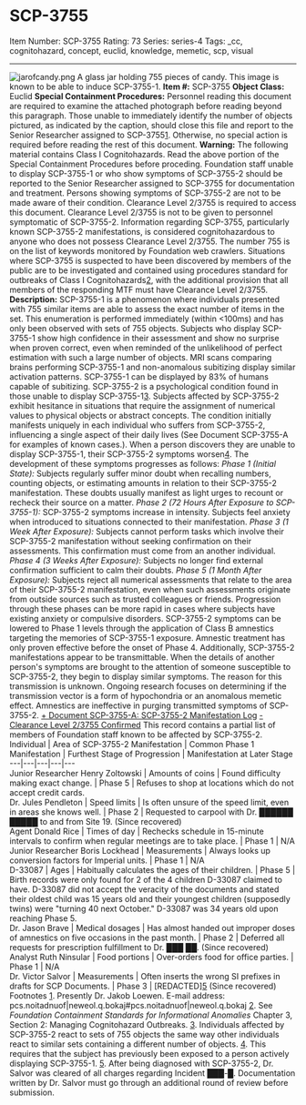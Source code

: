 # SCP-3755
Item Number: SCP-3755
Rating: 73
Series: series-4
Tags: _cc, cognitohazard, concept, euclid, knowledge, memetic, scp, visual

---

![jarofcandy.png](https://scp-wiki.wdfiles.com/local--files/scp-3755/jarofcandy.png)
A glass jar holding 755 pieces of candy. This image is known to be able to induce SCP-3755-1.
**Item #:** SCP-3755
**Object Class:** Euclid
**Special Containment Procedures:** Personnel reading this document are required to examine the attached photograph before reading beyond this paragraph. Those unable to immediately identify the number of objects pictured, as indicated by the caption, should close this file and report to the Senior Researcher assigned to SCP-3755[1](javascript:;). Otherwise, no special action is required before reading the rest of this document.
**Warning:** The following material contains Class I Cognitohazards. Read the above portion of the Special Containment Procedures before proceding.
Foundation staff unable to display SCP-3755-1 or who show symptoms of SCP-3755-2 should be reported to the Senior Researcher assigned to SCP-3755 for documentation and treatment. Persons showing symptoms of SCP-3755-2 are not to be made aware of their condition. Clearance Level 2/3755 is required to access this document. Clearance Level 2/3755 is not to be given to personnel symptomatic of SCP-3755-2. Information regarding SCP-3755, particularly known SCP-3755-2 manifestations, is considered cognitohazardous to anyone who does not possess Clearance Level 2/3755.
The number 755 is on the list of keywords monitored by Foundation web crawlers. Situations where SCP-3755 is suspected to have been discovered by members of the public are to be investigated and contained using procedures standard for outbreaks of Class I Cognitohazards[2](javascript:;), with the additional provision that all members of the responding MTF must have Clearance Level 2/3755.
**Description:** SCP-3755-1 is a phenomenon where individuals presented with 755 similar items are able to assess the exact number of items in the set. This enumeration is performed immediately (within <100ms) and has only been observed with sets of 755 objects. Subjects who display SCP-3755-1 show high confidence in their assessment and show no surprise when proven correct, even when reminded of the unlikelihood of perfect estimation with such a large number of objects. MRI scans comparing brains performing SCP-3755-1 and non-anomalous subitizing display similar activation patterns. SCP-3755-1 can be displayed by 83% of humans capable of subitizing.
SCP-3755-2 is a psychological condition found in those unable to display SCP-3755-1[3](javascript:;). Subjects affected by SCP-3755-2 exhibit hesitance in situations that require the assignment of numerical values to physical objects or abstract concepts. The condition initially manifests uniquely in each individual who suffers from SCP-3755-2, influencing a single aspect of their daily lives (See Document SCP-3755-A for examples of known cases.). When a person discovers they are unable to display SCP-3755-1, their SCP-3755-2 symptoms worsen[4](javascript:;). The development of these symptoms progresses as follows:
_Phase 1 (Initial State):_ Subjects regularly suffer minor doubt when recalling numbers, counting objects, or estimating amounts in relation to their SCP-3755-2 manifestation. These doubts usually manifest as light urges to recount or recheck their source on a matter.
_Phase 2 (72 Hours After Exposure to SCP-3755-1):_ SCP-3755-2 symptoms increase in intensity. Subjects feel anxiety when introduced to situations connected to their manifestation.
_Phase 3 (1 Week After Exposure):_ Subjects cannot perform tasks which involve their SCP-3755-2 manifestation without seeking confirmation on their assessments. This confirmation must come from an another individual.
_Phase 4 (3 Weeks After Exposure):_ Subjects no longer find external confirmation sufficient to calm their doubts.
_Phase 5 (1 Month After Exposure):_ Subjects reject all numerical assessments that relate to the area of their SCP-3755-2 manifestation, even when such assessments originate from outside sources such as trusted colleagues or friends.
Progression through these phases can be more rapid in cases where subjects have existing anxiety or compulsive disorders. SCP-3755-2 symptoms can be lowered to Phase 1 levels through the application of Class B amnestics targeting the memories of SCP-3755-1 exposure. Amnestic treatment has only proven effective before the onset of Phase 4.
Additionally, SCP-3755-2 manifestations appear to be transmittable. When the details of another person's symptoms are brought to the attention of someone susceptible to SCP-3755-2, they begin to display similar symptoms. The reason for this transmission is unknown. Ongoing research focuses on determining if the transmission vector is a form of hypochondria or an anomalous memetic effect. Amnestics are ineffective in purging transmitted symptoms of SCP-3755-2.
[\+ Document SCP-3755-A: SCP-3755-2 Manifestation Log](javascript:;)
[\- Clearance Level 2/3755 Confirmed](javascript:;)
This record contains a partial list of members of Foundation staff known to be affected by SCP-3755-2.  
Individual | Area of SCP-3755-2 Manifestation | Common Phase 1 Manifestation | Furthest Stage of Progression | Manifestation at Later Stage  
---|---|---|---|---  
Junior Researcher Henry Zoltowski | Amounts of coins | Found difficulty making exact change. | Phase 5 | Refuses to shop at locations which do not accept credit cards.  
Dr. Jules Pendleton | Speed limits | Is often unsure of the speed limit, even in areas she knows well. | Phase 2 | Requested to carpool with Dr. ██████ █████ to and from Site 19. (Since recovered)  
Agent Donald Rice | Times of day | Rechecks schedule in 15-minute intervals to confirm when regular meetings are to take place. | Phase 1 | N/A  
Junior Researcher Boris Lockhead | Measurements | Always looks up conversion factors for Imperial units. | Phase 1 | N/A  
D-33087 | Ages | Habitually calculates the ages of their children. | Phase 5 | Birth records were only found for 2 of the 4 children D-33087 claimed to have. D-33087 did not accept the veracity of the documents and stated their oldest child was 15 years old and their youngest children (supposedly twins) were "turning 40 next October." D-33087 was 34 years old upon reaching Phase 5.  
Dr. Jason Brave | Medical dosages | Has almost handed out improper doses of amnestics on five occasions in the past month. | Phase 2 | Deferred all requests for prescription fulfillment to Dr. ███ ██. (Since recovered)  
Analyst Ruth Ninsular | Food portions | Over-orders food for office parties. | Phase 1 | N/A  
Dr. Victor Salvor | Measurements | Often inserts the wrong SI prefixes in drafts for SCP Documents. | Phase 3 | [REDACTED][5](javascript:;) (Since recovered)  
Footnotes
[1](javascript:;). Presently Dr. Jakob Loewen. E-mail address: pcs.noitadnuof|neweol.q.bokaj#pcs.noitadnuof|neweol.q.bokaj
[2](javascript:;). See _Foundation Containment Standards for Informational Anomalies_ Chapter 3, Section 2: Managing Cognitohazard Outbreaks.
[3](javascript:;). Individuals affected by SCP-3755-2 react to sets of 755 objects the same way other individuals react to similar sets containing a different number of objects.
[4](javascript:;). This requires that the subject has previously been exposed to a person actively displaying SCP-3755-1.
[5](javascript:;). After being diagnosed with SCP-3755-2, Dr. Salvor was cleared of all charges regarding Incident ███-█. Documentation written by Dr. Salvor must go through an additional round of review before submission.